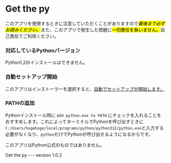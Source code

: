 # Get the py
このアプリを使用するときに注意していただくことがありますので<mark>*最後まで必ずお読みください。*</mark>また、このアプリで発生した問題に<mark>一切責任を負いません。</mark>自己責任でご利用ください。

### 対応しているPythonバージョン
Python1,2のインストールはできません。

### 自動セットアップ開始
このアプリはインストーラーを選択すると、<u>自動でセットアップが開始します。</u>

### PATHの追加
Pythonインストール時に `Add python.exe to PATH` にチェックを入れることをおすすめします。これによってターミナルでPythonを呼び出すときに `C:/Users/hogehoge/local/programs/python/python312/python.exe`と入力する必要がなくなり、`python`だけでPythonが呼び出せるようになるからです。

このアプリはPython公式のものではありません。

Get the py --- version 1.0.2